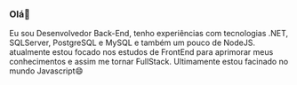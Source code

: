 ### Olá👋

<!--
**cloviswrodrigues/cloviswrodrigues** is a ✨ _special_ ✨ repository because its `README.md` (this file) appears on your GitHub profile.

Here are some ideas to get you started:

- 🔭 I’m currently working on ...
- 🌱 I’m currently learning ...
- 👯 I’m looking to collaborate on ...
- 🤔 I’m looking for help with ...
- 💬 Ask me about ...
- 📫 How to reach me: ...
- 😄 Pronouns: ...
- ⚡ Fun fact: ...
-->
Eu sou Desenvolvedor Back-End, tenho experiências com tecnologias .NET, SQLServer, PostgreSQL e MySQL e também um pouco de NodeJS. atualmente estou focado nos estudos de FrontEnd para aprimorar meus conhecimentos e assim me tornar FullStack. Ultimamente estou facinado no mundo Javascript😄 

